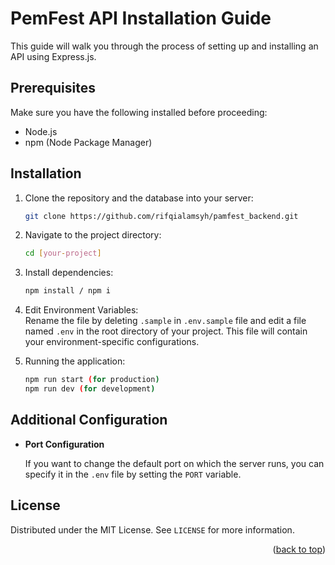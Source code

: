 # PemFest API Installation Guide

This guide will walk you through the process of setting up and installing an API using Express.js.

## Prerequisites

Make sure you have the following installed before proceeding:

- Node.js
- npm (Node Package Manager)

## Installation

1. Clone the repository and the database into your server:
   ```bash
   git clone https://github.com/rifqialamsyh/pamfest_backend.git
   
2. Navigate to the project directory:
   ```bash
   cd [your-project]
   
3. Install dependencies:
   ```bash
   npm install / npm i
   
4. Edit Environment Variables:  <br />
   Rename the file by deleting `.sample` in `.env.sample` file and edit a file named `.env` in the root directory of your project. This file will contain your environment-specific configurations.
   
6. Running the application:
   ```bash
   npm run start (for production)
   npm run dev (for development)

## Additional Configuration

- **Port Configuration**

  If you want to change the default port on which the server runs, you can specify it in the `.env` file by setting the `PORT` variable.

<!-- LICENSE -->
## License

Distributed under the MIT License. See `LICENSE` for more information.


<p align="right">(<a href="#readme-top">back to top</a>)</p>
